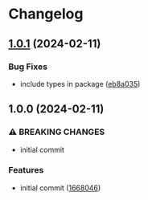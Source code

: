 # Changelog

## [1.0.1](https://github.com/cprecioso/iterable-helpers/compare/v1.0.0...v1.0.1) (2024-02-11)


### Bug Fixes

* include types in package ([eb8a035](https://github.com/cprecioso/iterable-helpers/commit/eb8a035c83a8c04fa35b031d3976b1c0c4e81de4))

## 1.0.0 (2024-02-11)


### ⚠ BREAKING CHANGES

* initial commit

### Features

* initial commit ([1668046](https://github.com/cprecioso/iterable-helpers/commit/1668046cf6a6f1cc1e83c14df5498ff6ba4134bb))
